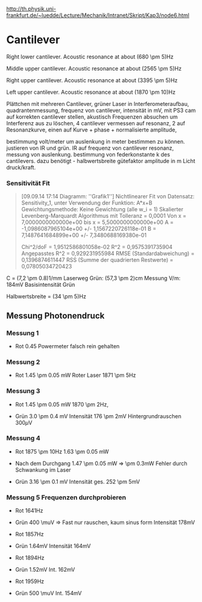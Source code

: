 http://th.physik.uni-frankfurt.de/~luedde/Lecture/Mechanik/Intranet/Skript/Kap3/node6.html

# Cantilever #


Right lower cantilever. Acoustic resonance at about (680 \pm 5)Hz

Middle upper cantilever. Acoustic resonance at about (2565 \pm 5)Hz

Right upper cantilever. Acoustic resonance at about (3395 \pm 5)Hz

Left upper cantilever. Acoustic resonance at about (1870 \pm 10)Hz


Plättchen mit mehreren Cantilever, grüner Laser in Interferometeraufbau, quadrantenmessung, frequenz von cantilever, intensität in mV, mit PS3 cam auf korrekten cantilever stellen, akustisch Frequenzen absuchen um Interferenz aus zu löschen, 4 cantilever vermessen auf resonanz, 2 auf Resonanzkurve, einen auf Kurve + phase + normalisierte amplitude, 

bestimmung volt/meter um auslenkung in meter bestimmen zu können. justieren von IR und grün. IR auf frequenz von cantilever resonanz, messung von auslenkung. bestimmung von federkonstante k des cantilevers. dazu benötigt - halbwertsbreite gütefaktor amplitude in m Licht druck/kraft. 


### Sensitivität Fit ###
> [09.09.14 17:14	Diagramm: ''Grafik1'']
> Nichtlinearer Fit von Datensatz: Sensitivity_1, unter Verwendung der Funktion: A*x+B
> Gewichtungsmethode: Keine Gewichtung (alle w_i = 1)
> Skalierter Levenberg-Marquardt Algorithmus mit Tolleranz = 0,0001
> Von x = 7,0000000000000e+00 bis x = 5,5000000000000e+00
> A = -1,0986087965104e+00 +/- 1,1567220726118e-01
> B = 7,1487641684899e+00 +/- 7,3480688169380e-01
> 
> Chi^2/doF = 1,9512586801058e-02
> R^2 = 0,9575391735904
> Angepasstes R^2 = 0,929231955984
> RMSE (Standardabweichung) = 0,1396874611447
> RSS (Summe der quadrierten Restwerte) = 0,07805034720423


C = (7,2 \pm 0.8)1/mm
Laserweg Grün: (57,3 \pm 2)cm
Messung V/m: 184mV Basisintensität Grün

Halbwertsbreite = (34 \pm 5)Hz 



## Messung Photonendruck ##

### Messung 1 ###

+ Rot
0.45 Powermeter falsch rein gehalten 

### Messung 2 ###

+ Rot
1.45 \pm 0.05 mW Roter Laser 
1871 \pm 5Hz

### Messung 3 ###


+ Rot
1.45 \pm 0.05 mW 
1870 \pm 2Hz, 

+ Grün
3.0 \pm 0.4 mV
Intensität 176 \pm 2mV
Hintergrundrauschen 300$\mu$V

### Messung 4 ###

+ Rot
1875 \pm 10Hz
1.63 \pm 0.05 mW 

+ Nach dem Durchgang
1.47 \pm 0.05 mW
=> \pm 0.3mW Fehler durch Schwankung im Laser

+ Grün
3.16 \pm 0.1 mV 
Intensität ges. 252 \pm 5mV


### Messung 5 Frequenzen durchprobieren ###

+ Rot
1641Hz

+ Grün
400 \muV => Fast nur rauschen, kaum sinus form
Intensität 178mV

+ Rot
1857Hz

+ Grün
1.64mV
Intensität 164mV

+ Rot
1894Hz

+ Grün
1.52mV
Int. 162mV

+ Rot 
1959Hz

+ Grün
500 \muV
Int. 154mV